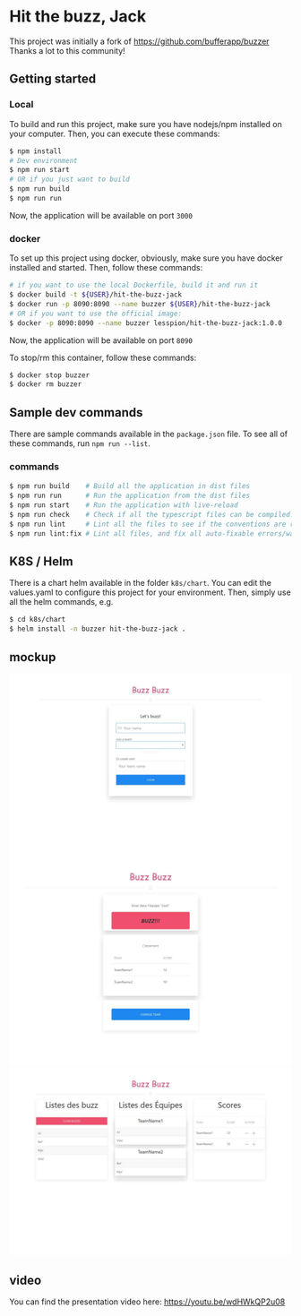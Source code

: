 # Hit the buzz, Jack

This project was initially a fork of https://github.com/bufferapp/buzzer
<br>
Thanks a lot to this community!

## Getting started

### Local

To build and run this project, make sure you have nodejs/npm installed on your computer.
Then, you can execute these commands:

```bash
$ npm install
# Dev environment
$ npm run start
# OR if you just want to build
$ npm run build
$ npm run run
```

Now, the application will be available on port `3000`

### docker

To set up this project using docker, obviously, make sure you have docker installed and started.
Then, follow these commands:

```bash
# if you want to use the local Dockerfile, build it and run it
$ docker build -t ${USER}/hit-the-buzz-jack
$ docker run -p 8090:8090 --name buzzer ${USER}/hit-the-buzz-jack
# OR if you want to use the official image:
$ docker -p 8090:8090 --name buzzer lesspion/hit-the-buzz-jack:1.0.0
```

Now, the application will be available on port `8090`

To stop/rm this container, follow these commands:

```bash
$ docker stop buzzer
$ docker rm buzzer
```

## Sample dev commands

There are sample commands available in the `package.json` file.
To see all of these commands, run `npm run --list`.

### commands

```bash
$ npm run build    # Build all the application in dist files
$ npm run run      # Run the application from the dist files
$ npm run start    # Run the application with live-reload
$ npm run check    # Check if all the typescript files can be compiled.
$ npm run lint     # Lint all the files to see if the conventions are respected
$ npm run lint:fix # Lint all files, and fix all auto-fixable errors/warnings
```

## K8S / Helm

There is a chart helm available in the folder `k8s/chart`.
You can edit the values.yaml to configure this project for your environment.
Then, simply use all the helm commands, e.g.

```bash
$ cd k8s/chart
$ helm install -n buzzer hit-the-buzz-jack .
```

## mockup
![login](./misc/login.jpg)
![main_play](./misc/main_player.jpg)
![host](./misc/host_dashboard.jpg)

## video

You can find the presentation video here: https://youtu.be/wdHWkQP2u08
